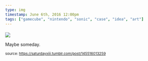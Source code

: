 ```yaml
---
type: img
timestamp: June 6th, 2016 12:00pm
tags: ["gamecube", "nintendo", "sonic", "case", "idea", "art"]
---
```

####
<img src="https://saturdayxiii.github.io/media/145516013259.jpg"/>
                                                                                          
Maybe someday.
 
                                    
                
                
                
                
                                
<small>source: https://saturdayxiii.tumblr.com/post/145516013259</small>